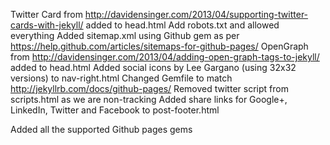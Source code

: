 Twitter Card from http://davidensinger.com/2013/04/supporting-twitter-cards-with-jekyll/ added to head.html
Add robots.txt and allowed everything
Added sitemap.xml using Github gem as per https://help.github.com/articles/sitemaps-for-github-pages/
OpenGraph from http://davidensinger.com/2013/04/adding-open-graph-tags-to-jekyll/ added to head.html
Added social icons by Lee Gargano (using 32x32 versions) to nav-right.html
Changed Gemfile to match http://jekyllrb.com/docs/github-pages/
Removed twitter script from scripts.html as we are non-tracking
Added share links for Google+, LinkedIn, Twitter and Facebook to post-footer.html

Added all the supported Github pages gems
